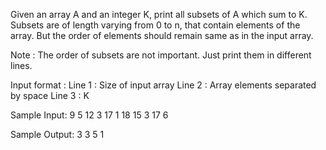 Given an array A and an integer K, print all subsets of A which sum to K.
Subsets are of length varying from 0 to n, that contain elements of the array. But the order of elements should remain same as in the input array.

Note : The order of subsets are not important. Just print them in different lines.

Input format :
Line 1 : Size of input array
Line 2 : Array elements separated by space
Line 3 : K 

Sample Input:
9 
5 12 3 17 1 18 15 3 17 
6

Sample Output:
3 3
5 1
